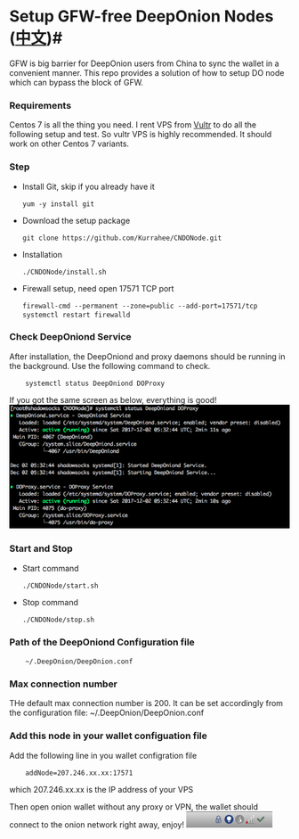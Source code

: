 # Setup GFW-free DeepOnion Nodes ([中文](https://github.com/Kurrahee/CNDONode/blob/master/README_en.md))#
GFW is big barrier for DeepOnion users from China to sync the wallet in a convenient manner. 
This repo provides a solution of how to setup DO node which can bypass the block of GFW.  

### Requirements ###
Centos 7 is all the thing you need. I rent VPS from [Vultr](https://www.vultr.com/?ref=7229179) to do all the following setup and test. 
So vultr VPS is highly recommended. It should work on other Centos 7 variants. 

### Step ###
*   Install Git, skip if you already have it

        yum -y install git

*   Download the setup package

        git clone https://github.com/Kurrahee/CNDONode.git

*   Installation

        ./CNDONode/install.sh

*   Firewall setup, need open 17571 TCP port

        firewall-cmd --permanent --zone=public --add-port=17571/tcp
        systemctl restart firewalld

### Check DeepOniond Service ###
After installation, the DeepOniond and proxy daemons should be running in the background. Use the following command to check.

        systemctl status DeepOniond DOProxy


If you got the same screen as below, everything is good!
![Aaron Swartz](https://github.com/Kurrahee/CNDONode/blob/master/img/service-status.png)

### Start and Stop ###
*   Start command

        ./CNDONode/start.sh

*   Stop command

        ./CNDONode/stop.sh

### Path of the DeepOniond Configuration file ###
        ~/.DeepOnion/DeepOnion.conf

### Max connection number ###
THe default max connection number is 200. It can be set accordingly from the configuration file: ~/.DeepOnion/DeepOnion.conf

### Add this node in your wallet configuation file ###
Add the following line in you wallet configration file

        addNode=207.246.xx.xx:17571

which 207.246.xx.xx is the IP address of your VPS

Then open onion wallet without any proxy or VPN, the wallet should connect to the onion network right away, enjoy!
![Aaron Swartz](https://github.com/Kurrahee/CNDONode/blob/master/img/wallet-ok.png)